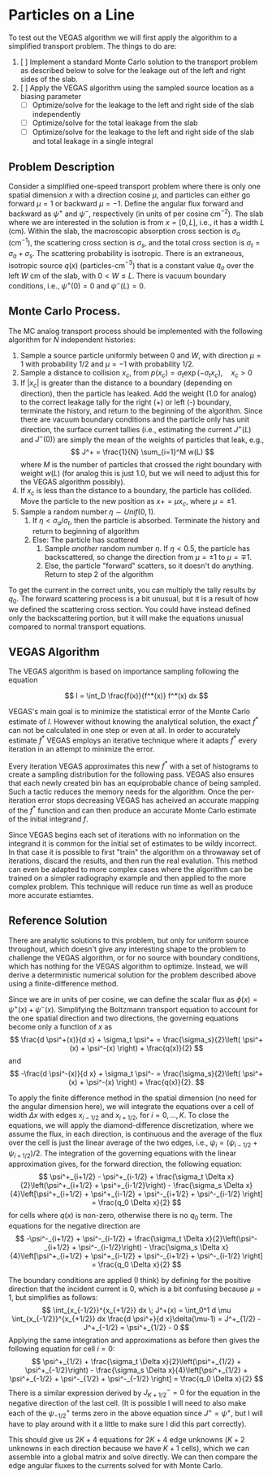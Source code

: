 # Particles on a Line
To test out the VEGAS algorithm we will first apply the algorithm to a simplified transport problem.  The things to do are:

1. [ ] Implement a standard Monte Carlo solution to the transport problem as described below to solve for the leakage out of the left and right sides of the slab.
2. [ ] Apply the VEGAS algorithm using the sampled source location as a biasing parameter 
    - [ ] Optimize/solve for the leakage to the left and right side of the slab independently
    - [ ] Optimize/solve for the total leakage from the slab
    - [ ] Optimize/solve for the leakage to the left and right side of the slab and total leakage in a single integral

## Problem Description
Consider a simplified one-speed transport problem where there is only one spatial dimension $x$ with a direction cosine $\mu$, and particles can either go forward $\mu = 1$ or backward $\mu = -1$.  Define the angular flux forward and backward as $\psi^+$ and $\psi^-$, respectively (in units of per cosine cm$^{-2}$).  The slab where we are interested in the solution is from $x=[0,L]$, i.e., it has a width $L$ (cm).  Within the slab, the macroscopic absorption cross section is $\sigma_a$ (cm$^{-1}$), the scattering cross section is $\sigma_s$, and the total cross section is $\sigma_t = \sigma_a + \sigma_s$.  The scattering probability is isotropic.  There is an extraneous, isotropic source $q(x)$ (particles-cm$^{-3}$) that is a constant value $q_o$ over the left $W$ cm of the slab, with $0 < W \leq  L$.  There is vacuum boundary conditions, i.e., $\psi^+(0)=0$ and $\psi^-(L)=0$.

## Monte Carlo Process.
The MC analog transport process should be implemented with the following algorithm for $N$ independent histories:

1. Sample a source particle uniformly between 0 and $W$, with direction $\mu=1$ with probability 1/2 and $\mu=-1$ with probability 1/2.
2. Sample a distance to collision $x_c$, from $p(x_c) = \sigma_t \exp (-\sigma_t x_c), \quad x_c > 0$
3. If $|x_c|$ is greater than the distance to a boundary (depending on direction), then the particle has leaked.  Add the weight (1.0 for analog) to the correct leakage tally for the right (+) or left (-) boundary, terminate the history, and return to the beginning of the algorithm.  Since there are vacuum boundary conditions and the particle only has unit direction, the surface current tallies (i.e., estimating the current $J^+(L)$ and $J^-(0)$) are simply the mean of the weights of particles that leak, e.g.,
$$
   J^+ = \frac{1}{N} \sum_{i=1}^M  w(L) 
$$
where $M$ is the number of particles that crossed the right boundary with weight $w(L)$ (for analog this is just 1.0, but we will need to adjust this for the VEGAS algorithm possibly).
4. If $x_c$ is less than the distance to a boundary, the particle has collided.  Move the particle to the new position as $x += \mu x_c$, where $\mu=\pm 1$.
5. Sample a random number $\eta \sim Unif(0,1)$. 
	1. If $\eta < \sigma_a/\sigma_t$, then the particle is absorbed.  Terminate the history and return to beginning of algorithm
	2. Else: The particle has scattered
		1. Sample *another* random number $\eta$.  If $\eta < 0.5$, the particle has backscattered, so change the direction from $\mu = \pm1$ to $\mu = \mp 1$.
		2. Else, the particle "forward" scatters, so it doesn't do anything.  Return to step $2$ of the algorithm  

To get the current in the correct units, you can multiply the tally results by $q_0$.
The forward scattering process is a bit unusual, but it is a result of how we defined the scattering cross section.  You could have instead defined only the backscattering portion, but it will make the equations unusual compared to normal transport equations.

## VEGAS Algorithm

The VEGAS algorithm is based on importance sampling following the equation

$$
I = \int_D \frac{f(x)}{f^*(x)} f^*(x) dx
$$

VEGAS's main goal is to minimize the statistical error of the Monte Carlo estimate of $I$. However without knowing the analytical solution, the exact $f^*$ can not be calculated in one step or even at all. In order to accurately estimate $f^*$ VEGAS employs an iterative technique where it adapts $f^*$ every iteration in an attempt to minimize the error.

Every iteration VEGAS approximates this new $f^*$ with a set of histograms to create a sampling distribution for the following pass. VEGAS also ensures that each newly created bin has an equiprobable chance of being sampled. Such a tactic reduces the memory needs for the algorithm. Once the per-iteration error stops decreasing VEGAS has acheived an accurate mapping of the $f^*$ function and can then produce an accurate Monte Carlo estimate of the initial integrand $f$. 

Since VEGAS begins each set of iterations with no information on the integrand it is common for the initial set of estimates to be wildy incorrect. In that case it is possible to first "train" the algorithm on a throwaway set of iterations, discard the results, and then run the real evalution. This method can even be adapted to more complex cases where the algorithm can be trained on a simpler radiography example and then applied to the more complex problem. This technique will reduce run time as well as produce more accurate estiamtes.

## Reference Solution
There are analytic solutions to this problem, but only for uniform source throughout, which doesn't give any interesting shape to the problem to challenge the VEGAS algorithm, or for no source with boundary conditions, which has nothing for the VEGAS algorithm to optimize.  Instead, we will derive a deterministic numerical solution for the problem described above using a finite-difference method. 

Since we are in units of per cosine, we can define the scalar flux as $\phi(x) = \psi^+(x) + \psi^-(x)$.  Simplifying the Boltzmann transport equation to account for the one spatial direction and two directions, the governing equations become only a function of $x$ as
$$
\frac{d \psi^+(x)}{d x} + \sigma_t \psi^+ = \frac{\sigma_s}{2}\left( \psi^+(x) + \psi^-(x) \right) + \frac{q(x)}{2}
$$
and
$$
-\frac{d \psi^-(x)}{d x} + \sigma_t \psi^- = \frac{\sigma_s}{2}\left( \psi^+(x) + \psi^-(x) \right) + \frac{q(x)}{2}.
$$

To apply the finite difference method in the spatial dimension (no need for the angular dimension here), we will integrate the equations over a cell of width $\Delta x$ with edges $x_{i-1/2}$ and $x_{i+1/2}$, for $i=0,\ldots,K$.  To close the equations, we will apply the diamond-difference discretization, where we assume the flux, in each direction, is continuous and the average of the flux over the cell is just the linear average of the two edges, i.e., $\psi_i = (\psi_{i-1/2} + \psi_{i+1/2})/2$. The integration of the governing equations with the linear approximation gives, for the forward direction, the following equation:
$$
\psi^+_{i+1/2} - \psi^+_{i-1/2} + \frac{\sigma_t \Delta x}{2}\left(\psi^+_{i+1/2} + \psi^+_{i-1/2}\right) - \frac{\sigma_s \Delta x}{4}\left[\psi^+_{i+1/2} + \psi^+_{i-1/2} + \psi^-_{i+1/2} + \psi^-_{i-1/2} \right] = \frac{q_0 \Delta x}{2}
$$
for cells where $q(x)$ is non-zero, otherwise there is no $q_0$ term.  The equations for the negative direction are
$$
-\psi^-_{i+1/2} + \psi^-_{i-1/2} + \frac{\sigma_t \Delta x}{2}\left(\psi^-_{i+1/2} + \psi^-_{i-1/2}\right) - \frac{\sigma_s \Delta x}{4}\left[\psi^+_{i+1/2} + \psi^+_{i-1/2} + \psi^-_{i+1/2} + \psi^-_{i-1/2} \right] = \frac{q_0 \Delta x}{2}
$$


The boundary conditions are applied (I think) by defining for the positive direction that the incident current is 0, which is a bit confusing because $\mu=1$, but simplifies as follows:
$$
\int_{x_{-1/2}}^{x_{+1/2}} dx \; J^+(x) = \int_0^1 d \mu \int_{x_{-1/2}}^{x_{+1/2}} dx \frac{d \psi^+}{d x}\delta(\mu-1) = J^+_{1/2} - J^+_{-1/2} =  \psi^+_{1/2} - 0
$$
Applying the same integration and approximations as before then gives the following equation for cell $i=0$:
$$
\psi^+_{1/2} + \frac{\sigma_t \Delta x}{2}\left(\psi^+_{1/2} + \psi^+_{-1/2}\right) - \frac{\sigma_s \Delta x}{4}\left[\psi^+_{1/2} + \psi^+_{-1/2} + \psi^-_{1/2} + \psi^-_{-1/2} \right] = \frac{q_0 \Delta x}{2}
$$
There is a similar expression derived by $J^-_{K+1/2}=0$ for the equation in the negative direction of the last cell.  (It is possible I will need to also make each of the $\psi^+_{-1/2}$ terms zero in the above equation since $J^+ = \psi^+$, but I will have to play around with it a little to make sure I did this part correctly).

This should give us $2K+4$ equations for $2K+4$ edge unknowns ($K+2$ unknowns in each direction because we have $K+1$ cells), which we can assemble into a global matrix and solve directly.  We can then compare the edge angular fluxes to the currents solved for with Monte Carlo.  

 